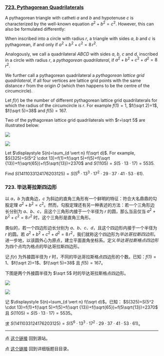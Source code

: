 ### [723. Pythagorean Quadrilaterals](https://projecteuler.net/problem=723)

A pythagorean triangle with catheti $a$ and $b$ and hypotenuse $c$ is characterized by the well-known equation $a^2+b^2=c^2$. However, this can also be formulated differently:

When inscribed into a circle with radius $r$, a triangle with sides $a$, $b$ and $c$ is pythagorean, if and only if $a^2+b^2+c^2=8\, r^2$.

Analogously, we call a quadrilateral $ABCD$ with sides $a$, $b$, $c$ and $d$, inscribed in a circle with radius $r$, a *pythagorean quadrilateral*, if $a^2+b^2+c^2+d^2=8\, r^2$. 

We further call a pythagorean quadrilateral a *pythagorean lattice grid quadrilateral*, if all four vertices are lattice grid points with the same distance $r$ from the origin $O$ (which then happens to be the centre of the circumcircle).

Let $f(r)$ be the number of different pythagorean lattice grid quadrilaterals for which the radius of the circumcircle is $r$. For example $f(1)=1$, $f(\sqrt 2)=1$, $f(\sqrt 5)=38$ and $f(5)=167$.

Two of the pythagorean lattice grid  quadrilaterals with $r=\sqrt 5$ are illustrated below:

![](https://pe.xiaoyaowudi.com/resources/images/0723_1.png?1678992054)

![](https://pe.xiaoyaowudi.com/resources/images/0723_2.png?1678992054)

Let $\displaystyle S(n)=\sum_{d \vert n} f(\sqrt d)$. For example, $S(325)=S(5^2 \cdot 13)=f(1)+f(\sqrt 5)+f(5)+f(\sqrt {13})+f(\sqrt{65})+f(5\sqrt{13})=2370$ and $S(1105)=S(5\cdot 13 \cdot 17)=5535$.

Find $S(1411033124176203125)=S(5^6 \cdot 13^3 \cdot 17^2 \cdot 29 \cdot 37 \cdot 41 \cdot 53 \cdot 61)$.

### 723. 毕达哥拉斯四边形

以 $a$，$b$ 为直角边，$c$ 为斜边的直角三角形有一个鲜明的特征：符合大名鼎鼎的勾股定理 $a^2+b^2=c^2$。然而，勾股定理还有另一种表述的方法：若一个三角形边长分别为 $a$、$b$、$c$，且这个三角形内接于一个半径为 $r$ 的圆，那么当且仅当 $a^2+b^2+c^2=8\,r^2$ 时，这个三角形是直角三角形。

类似的，若一个四边形边长分别为 $a$、$b$、$c$、$d$，且这个四边形内接于一个半径为 $r$ 的圆。若 $a^2+b^2+c^2+d^2=8\,r^2$，我们就称这个四边形为*毕达哥拉斯四边形*。进一步地，以该圆外心为原点，建立平面直角坐标系。定义*毕达哥拉斯格点四边形*为四个点均为格点的毕达哥拉斯四边形。

记 $f(r)$ 为外接圆半径为 $r$ 时，不同的毕达哥拉斯格点四边形的个数。已知：$f(1)=1$、$f(\sqrt 2)=1$、$f(\sqrt 5)=38$ 且 $f(5)=167$。

下图是两个外接圆半径为 $\sqrt 5$ 时的毕达哥拉斯格点四边形。

![](https://pe.xiaoyaowudi.com/resources/images/0723_1.png?1678992054)

![](https://pe.xiaoyaowudi.com/resources/images/0723_2.png?1678992054)

记 $\displaystyle S(n)=\sum_{d \vert n} f(\sqrt d)$。已知： $S(325)=S(5^2 \cdot 13)=f(1)+f(\sqrt 5)+f(5)+f(\sqrt {13})+f(\sqrt{65})+f(5\sqrt{13})=2370$ 且 $S(1105)=S(5\cdot 13 \cdot 17)=5535$。

求 $S(1411033124176203125)=S(5^6 \cdot 13^3 \cdot 17^2 \cdot 29 \cdot 37 \cdot 41 \cdot 53 \cdot 61)$。

---

点 [这个链接](https://fsy-juruo.github.io/pe-chinese-translation/) 回到源站。

点 [这个链接](https://fsy-juruo.github.io/pe-chinese-translation/detailed_content_archives.html) 回到详细版题目目录。